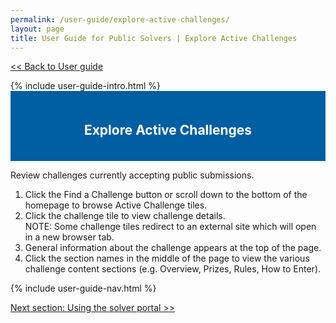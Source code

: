 ```yaml
---
permalink: /user-guide/explore-active-challenges/
layout: page
title: User Guide for Public Solvers | Explore Active Challenges
---
```

<a href="{{ site.baseurl }}/user-guide/"> << Back to User guide</a>
<div class="row">
  <div class="col-sm-12">{% include user-guide-intro.html %}</div>
</div>
<div class="row">
  <div class="col-sm-12" style="padding: 20px; background-color: #005ea2; color: #ffffff; text-align: center;"><h2>Explore Active Challenges</h2></div>
</div>
<div class="row">
  <div class="col-sm-7">
    <p>Review challenges currently accepting public submissions.</p>
    <ol>
      <li>Click the Find a Challenge button or scroll down to the bottom of the homepage to browse Active Challenge tiles.</li>
      <li>Click the challenge tile to view challenge details.</li>
      NOTE:  Some challenge tiles redirect to an external site which will open in a new browser tab.
      <li>General information about the challenge appears at the top of the page.</li>
      <li>Click the section names in the middle of the page to view the various challenge content sections (e.g. Overview, Prizes, Rules, How to Enter).</li>
    </ol>
  </div>
  <div class="col-sm-5"> {% include user-guide-nav.html %} </div>
</div>




  
  <a href="{{ site.baseurl }}/user-guide/using-the-solver-portal/"> Next section: Using the solver portal >></a>
